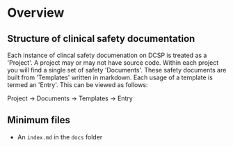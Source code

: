 # Overview

## Structure of clinical safety documentation
Each instance of clincal safety documenation on DCSP is treated as a 'Project'.
A project may or may not have source code. Within each project you will find
a single set of safety 'Documents'. These safety documents are built from
'Templates' written in markdown. Each usage of a template is termed
an 'Entry'. This can be viewed as follows:

Project -> Documents -> Templates -> Entry

## Minimum files
* An `index.md` in the `docs` folder